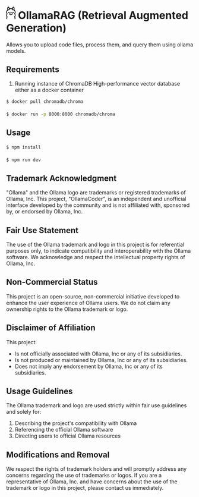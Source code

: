 # <img src="public/images/ollama.png" alt="Ollama" height=5% width=5%> OllamaRAG (Retrieval Augmented Generation)

Allows you to upload code files, process them, and query them using ollama models.


## Requirements

1. Running instance of ChromaDB High-performance vector database either as a docker container

```bash
$ docker pull chromadb/chroma

$ docker run -p 8000:8000 chromadb/chroma
```

## Usage

```bash
$ npm install

$ npm run dev
```

## Trademark Acknowledgment

"Ollama" and the Ollama logo are trademarks or registered trademarks of Ollama, Inc. This project, "OllamaCoder", is an independent and unofficial interface developed by the community and is not affiliated with, sponsored by, or endorsed by Ollama, Inc.

## Fair Use Statement

The use of the Ollama trademark and logo in this project is for referential purposes only, to indicate compatibility and interoperability with the Ollama software. We acknowledge and respect the intellectual property rights of Ollama, Inc.

## Non-Commercial Status

This project is an open-source, non-commercial initiative developed to enhance the user experience of Ollama users. We do not claim any ownership rights to the Ollama trademark or logo.

## Disclaimer of Affiliation

This project:
- Is not officially associated with Ollama, Inc or any of its subsidiaries.
- Is not produced or maintained by Ollama, Inc or any of its subsidiaries.
- Does not imply any endorsement by Ollama, Inc or any of its subsidiaries.

## Usage Guidelines

The Ollama trademark and logo are used strictly within fair use guidelines and solely for:
1. Describing the project's compatibility with Ollama
2. Referencing the official Ollama software
3. Directing users to official Ollama resources

## Modifications and Removal

We respect the rights of trademark holders and will promptly address any concerns regarding the use of trademarks or logos. If you are a representative of Ollama, Inc. and have concerns about the use of the trademark or logo in this project, please contact us immediately.

